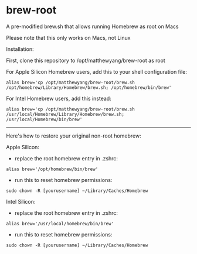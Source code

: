 # brew-root
 A pre-modified brew.sh that allows running Homebrew as root on Macs

Please note that this only works on Macs, not Linux

Installation:

First, clone this repository to /opt/matthewyang/brew-root as root

For Apple Silicon Homebrew users, add this to your shell configuration file:
```
alias brew='cp /opt/matthewyang/brew-root/brew.sh /opt/homebrew/Library/Homebrew/brew.sh; /opt/homebrew/bin/brew'
```

For Intel Homebrew users, add this instead:
```
alias brew='cp /opt/matthewyang/brew-root/brew.sh /usr/local/Homebrew/Library/Homebrew/brew.sh; /usr/local/Homebrew/bin/brew'
```

-------------
Here's how to restore your original non-root homebrew:

Apple Silicon:
- replace the root homebrew entry in .zshrc:
```
alias brew='/opt/homebrew/bin/brew'
```
- run this to reset homebrew permissions:
```
sudo chown -R [yourusername] ~/Library/Caches/Homebrew
```

Intel Silicon:
- replace the root homebrew entry in .zshrc:
```
alias brew='/usr/local/homebrew/bin/brew'
```
- run this to reset homebrew permissions:
```
sudo chown -R [yourusername] ~/Library/Caches/Homebrew
```
